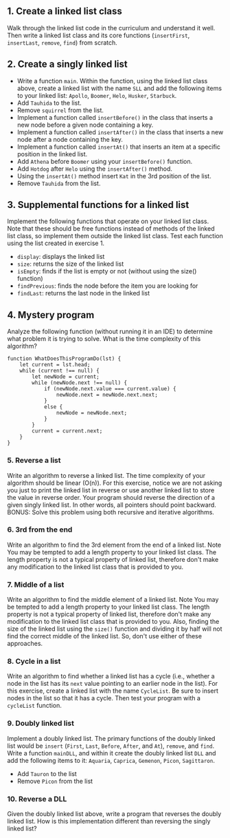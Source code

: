 ## 1. Create a linked list class

Walk through the linked list code in the curriculum and understand it well. Then write a linked list class and its core functions (`insertFirst`, `insertLast`, `remove`, `find`) from scratch.

## 2. Create a singly linked list
 - Write a function `main`. Within the function, using the linked list class above, create a linked list with the name `SLL` and add the following items to your linked list: `Apollo`, `Boomer`, `Helo`, `Husker`, `Starbuck`.
 - Add `Tauhida` to the list.
 - Remove `squirrel` from the list.
 - Implement a function called `insertBefore()` in the class that inserts a new node before a given node containing a key.
 - Implement a function called `insertAfter()` in the class that inserts a new node after a node containing the key.
 - Implement a function called `insertAt()` that inserts an item at a specific position in the linked list.
 - Add `Athena` before `Boomer` using your `insertBefore()` function.
 - Add `Hotdog` after `Helo` using the `insertAfter()` method.
 - Using the `insertAt()` method insert `Kat` in the 3rd position of the list.
 - Remove `Tauhida` from the list.

## 3. Supplemental functions for a linked list
Implement the following functions that operate on your linked list class. Note that these should be free functions instead of methods of the linked list class, so implement them outside the linked list class. Test each function using the list created in exercise 1.

 - `display`: displays the linked list
 - `size`: returns the size of the linked list
 - `isEmpty`: finds if the list is empty or not (without using the size() function)
 - `findPrevious`: finds the node before the item you are looking for
 - `findLast`: returns the last node in the linked list

## 4. Mystery program
Analyze the following function (without running it in an IDE) to determine what problem it is trying to solve. What is the time complexity of this algorithm?

    function WhatDoesThisProgramDo(lst) {
        let current = lst.head;
        while (current !== null) {
            let newNode = current;
            while (newNode.next !== null) {
                if (newNode.next.value === current.value) {
                    newNode.next = newNode.next.next;
                }
                else {
                    newNode = newNode.next;
                }
            }
            current = current.next;
        }
    }

### 5. Reverse a list
Write an algorithm to reverse a linked list. The time complexity of your algorithm should be linear (O(n)). For this exercise, notice we are not asking you just to print the linked list in reverse or use another linked list to store the value in reverse order. Your program should reverse the direction of a given singly linked list. In other words, all pointers should point backward. BONUS: Solve this problem using both recursive and iterative algorithms.

### 6. 3rd from the end
Write an algorithm to find the 3rd element from the end of a linked list. Note You may be tempted to add a length property to your linked list class. The length property is not a typical property of linked list, therefore don't make any modification to the linked list class that is provided to you.

### 7. Middle of a list
Write an algorithm to find the middle element of a linked list. Note You may be tempted to add a length property to your linked list class. The length property is not a typical property of linked list, therefore don't make any modification to the linked list class that is provided to you. Also, finding the size of the linked list using the `size()` function and dividing it by half will not find the correct middle of the linked list. So, don't use either of these approaches.

### 8. Cycle in a list
Write an algorithm to find whether a linked list has a cycle (i.e., whether a node in the list has its `next` value pointing to an earlier node in the list). For this exercise, create a linked list with the name `CycleList`. Be sure to insert nodes in the list so that it has a cycle. Then test your program with a `cycleList` function.

### 9. Doubly linked list
Implement a doubly linked list. The primary functions of the doubly linked list would be `insert` (`First`, `Last`, `Before`, `After`, and `At`), `remove`, and `find`. Write a function `mainDLL`, and within it create the doubly linked list `DLL` and add the following items to it: `Aquaria`, `Caprica`, `Gemenon`, `Picon`, `Sagittaron`.

 - Add `Tauron` to the list
 - Remove `Picon` from the list

### 10. Reverse a DLL
Given the doubly linked list above, write a program that reverses the doubly linked list. How is this implementation different than reversing the singly linked list?



